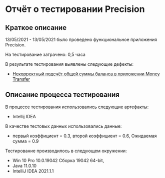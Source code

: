 # Отчёт о тестировании Precision

## Краткое описание

13/05/2021 - 13/05/2021 было проведено функциональное приложения Precision.

На тестирование затрачено: 0,5 часа

В результате тестирования выявлены следующие дефекты:

* [Некорректный подсчёт общей суммы баланса в приложении Money Transfer](https://github.com/ElenaVedernikova/Project_J_1_2_1/issues/1)

## Описание процесса тестирования

В процессе тестирования использовались следующие артефакты:
* Intellij IDEA

В качестве тестовых данных использовались данные:
* первый коэффициент = 0.3, второй коэффициент = 0.6, Ожидаемая сумма = 0.9

Тестирование производилось в следующем окружении:
* Win 10 Pro 10.0.19042 Сборка 19042 64-bit, 
* Java 11.0.10
* IntelliJ IDEA 2021.1.1